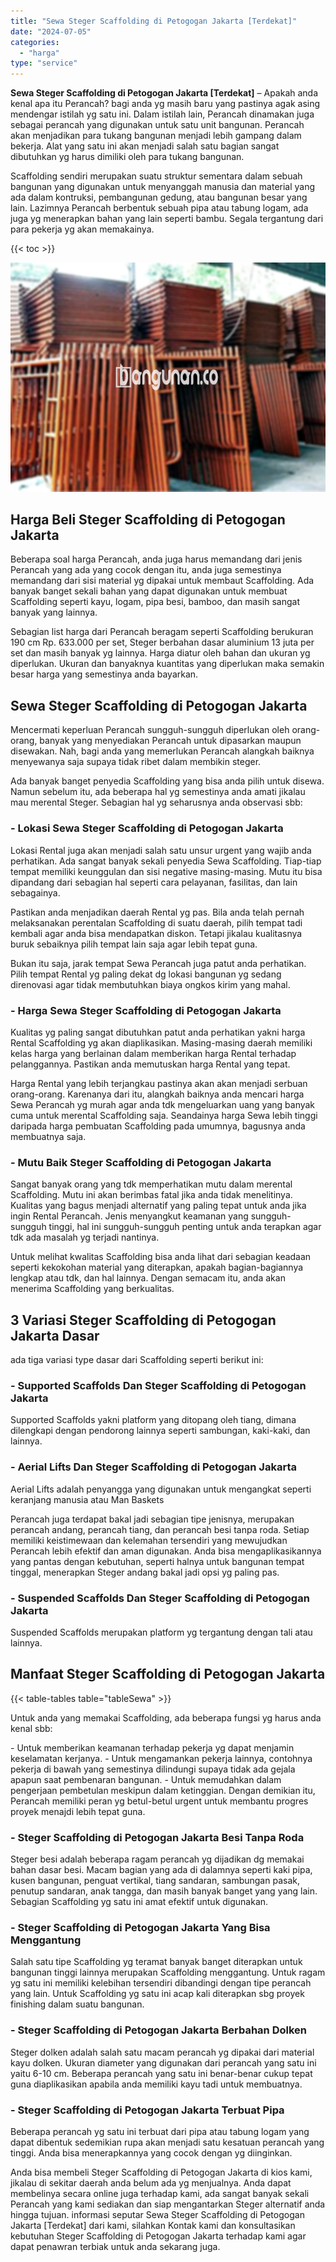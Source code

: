 ```yaml
---
title: "Sewa Steger Scaffolding di Petogogan Jakarta [Terdekat]"
date: "2024-07-05"
categories: 
  - "harga"
type: "service"
---
```


**Sewa Steger Scaffolding di Petogogan Jakarta \[Terdekat\]** – Apakah anda kenal apa itu Perancah? bagi anda yg masih baru yang pastinya agak asing mendengar istilah yg satu ini. Dalam istilah lain, Perancah dinamakan juga sebagai perancah yang digunakan untuk satu unit bangunan. Perancah akan menjadikan para tukang bangunan menjadi lebih gampang dalam bekerja. Alat yang satu ini akan menjadi salah satu bagian sangat dibutuhkan yg harus dimiliki oleh para tukang bangunan.

Scaffolding sendiri merupakan suatu struktur sementara dalam sebuah bangunan yang digunakan untuk menyanggah manusia dan material yang ada dalam kontruksi, pembangunan gedung, atau bangunan besar yang lain. Lazimnya Perancah berbentuk sebuah pipa atau tabung logam, ada juga yg menerapkan bahan yang lain seperti bambu. Segala tergantung dari para pekerja yg akan memakainya.

{{< toc >}}

![Sewa Steger Scaffolding di Petogogan Jakarta [Terdekat]](/images/sewa-scaffolding-steger-13.png)

## Harga Beli Steger Scaffolding di Petogogan Jakarta

Beberapa soal harga Perancah, anda juga harus memandang dari jenis Perancah yang ada yang cocok dengan itu, anda juga semestinya memandang dari sisi material yg dipakai untuk membaut Scaffolding. Ada banyak banget sekali bahan yang dapat digunakan untuk membuat Scaffolding seperti kayu, logam, pipa besi, bamboo, dan masih sangat banyak yang lainnya.

Sebagian list harga dari Perancah beragam seperti Scaffolding berukuran 190 cm Rp. 633.000 per set, Steger berbahan dasar aluminium 13 juta per set dan masih banyak yg lainnya. Harga diatur oleh bahan dan ukuran yg diperlukan. Ukuran dan banyaknya kuantitas yang diperlukan maka semakin besar harga yang semestinya anda bayarkan.

## Sewa Steger Scaffolding di Petogogan Jakarta

Mencermati keperluan Perancah sungguh-sungguh diperlukan oleh orang-orang, banyak yang menyediakan Perancah untuk dipasarkan maupun disewakan. Nah, bagi anda yang memerlukan Perancah alangkah baiknya menyewanya saja supaya tidak ribet dalam membikin steger.

Ada banyak banget penyedia Scaffolding yang bisa anda pilih untuk disewa. Namun sebelum itu, ada beberapa hal yg semestinya anda amati jikalau mau merental Steger. Sebagian hal yg seharusnya anda observasi sbb:

### \- Lokasi Sewa Steger Scaffolding di Petogogan Jakarta

Lokasi Rental juga akan menjadi salah satu unsur urgent yang wajib anda perhatikan. Ada sangat banyak sekali penyedia Sewa Scaffolding. Tiap-tiap tempat memiliki keunggulan dan sisi negative masing-masing. Mutu itu bisa dipandang dari sebagian hal seperti cara pelayanan, fasilitas, dan lain sebagainya.

Pastikan anda menjadikan daerah Rental yg pas. Bila anda telah pernah melaksanakan perentalan Scaffolding di suatu daerah, pilih tempat tadi kembali agar anda bisa mendapatkan diskon. Tetapi jikalau kualitasnya buruk sebaiknya pilih tempat lain saja agar lebih tepat guna.

Bukan itu saja, jarak tempat Sewa Perancah juga patut anda perhatikan. Pilih tempat Rental yg paling dekat dg lokasi bangunan yg sedang direnovasi agar tidak membutuhkan biaya ongkos kirim yang mahal.

### \- Harga Sewa Steger Scaffolding di Petogogan Jakarta

Kualitas yg paling sangat dibutuhkan patut anda perhatikan yakni harga Rental Scaffolding yg akan diaplikasikan. Masing-masing daerah memiliki kelas harga yang berlainan dalam memberikan harga Rental terhadap pelanggannya. Pastikan anda memutuskan harga Rental yang tepat.

Harga Rental yang lebih terjangkau pastinya akan akan menjadi serbuan orang-orang. Karenanya dari itu, alangkah baiknya anda mencari harga Sewa Perancah yg murah agar anda tdk mengeluarkan uang yang banyak cuma untuk merental Scaffolding saja. Seandainya harga Sewa lebih tinggi daripada harga pembuatan Scaffolding pada umumnya, bagusnya anda membuatnya saja.

### \- Mutu Baik Steger Scaffolding di Petogogan Jakarta

Sangat banyak orang yang tdk memperhatikan mutu dalam merental Scaffolding. Mutu ini akan berimbas fatal jika anda tidak menelitinya. Kualitas yang bagus menjadi alternatif yang paling tepat untuk anda jika ingin Rental Perancah. Jenis menyangkut keamanan yang sungguh-sungguh tinggi, hal ini sungguh-sungguh penting untuk anda terapkan agar tdk ada masalah yg terjadi nantinya.

Untuk melihat kwalitas Scaffolding bisa anda lihat dari sebagian keadaan seperti kekokohan material yang diterapkan, apakah bagian-bagiannya lengkap atau tdk, dan hal lainnya. Dengan semacam itu, anda akan menerima Scaffolding yang berkualitas.

## 3 Variasi Steger Scaffolding di Petogogan Jakarta Dasar

ada tiga variasi type dasar dari Scaffolding seperti berikut ini:

### \- Supported Scaffolds Dan Steger Scaffolding di Petogogan Jakarta

Supported Scaffolds yakni platform yang ditopang oleh tiang, dimana dilengkapi dengan pendorong lainnya seperti sambungan, kaki-kaki, dan lainnya.

### \- Aerial Lifts Dan Steger Scaffolding di Petogogan Jakarta

Aerial Lifts adalah penyangga yang digunakan untuk mengangkat seperti keranjang manusia atau Man Baskets

Perancah juga terdapat bakal jadi sebagian tipe jenisnya, merupakan perancah andang, perancah tiang, dan perancah besi tanpa roda. Setiap memiliki keistimewaan dan kelemahan tersendiri yang mewujudkan Perancah lebih efektif dan aman digunakan. Anda bisa mengaplikasikannya yang pantas dengan kebutuhan, seperti halnya untuk bangunan tempat tinggal, menerapkan Steger andang bakal jadi opsi yg paling pas.

### \- Suspended Scaffolds Dan Steger Scaffolding di Petogogan Jakarta

Suspended Scaffolds merupakan platform yg tergantung dengan tali atau lainnya.

## Manfaat Steger Scaffolding di Petogogan Jakarta

{{< table-tables table="tableSewa" >}}

Untuk anda yang memakai Scaffolding, ada beberapa fungsi yg harus anda kenal sbb:

\- Untuk memberikan keamanan terhadap pekerja yg dapat menjamin keselamatan kerjanya. - Untuk mengamankan pekerja lainnya, contohnya pekerja di bawah yang semestinya dilindungi supaya tidak ada gejala apapun saat pembenaran bangunan. - Untuk memudahkan dalam pengerjaan pembetulan meskipun dalam ketinggian. Dengan demikian itu, Perancah memiliki peran yg betul-betul urgent untuk membantu progres proyek menajdi lebih tepat guna.

### \- Steger Scaffolding di Petogogan Jakarta Besi Tanpa Roda

Steger besi adalah beberapa ragam perancah yg dijadikan dg memakai bahan dasar besi. Macam bagian yang ada di dalamnya seperti kaki pipa, kusen bangunan, penguat vertikal, tiang sandaran, sambungan pasak, penutup sandaran, anak tangga, dan masih banyak banget yang yang lain. Sebagian Scaffolding yg satu ini amat efektif untuk digunakan.

### \- Steger Scaffolding di Petogogan Jakarta Yang Bisa Menggantung

Salah satu tipe Scaffolding yg teramat banyak banget diterapkan untuk bangunan tinggi lainnya merupakan Scaffolding menggantung. Untuk ragam yg satu ini memiliki kelebihan tersendiri dibandingi dengan tipe perancah yang lain. Untuk Scaffolding yg satu ini acap kali diterapkan sbg proyek finishing dalam suatu bangunan.

### \- Steger Scaffolding di Petogogan Jakarta Berbahan Dolken

Steger dolken adalah salah satu macam perancah yg dipakai dari material kayu dolken. Ukuran diameter yang digunakan dari perancah yang satu ini yaitu 6-10 cm. Beberapa perancah yang satu ini benar-benar cukup tepat guna diaplikasikan apabila anda memiliki kayu tadi untuk membuatnya.

### \- Steger Scaffolding di Petogogan Jakarta Terbuat Pipa

Beberapa perancah yg satu ini terbuat dari pipa atau tabung logam yang dapat dibentuk sedemikian rupa akan menjadi satu kesatuan perancah yang tinggi. Anda bisa menerapkannya yang cocok dengan yg diinginkan.

Anda bisa membeli Steger Scaffolding di Petogogan Jakarta di kios kami, jikalau di sekitar daerah anda belum ada yg menjualnya. Anda dapat membelinya secara online juga terhadap kami, ada sangat banyak sekali Perancah yang kami sediakan dan siap mengantarkan Steger alternatif anda hingga tujuan. informasi seputar Sewa Steger Scaffolding di Petogogan Jakarta \[Terdekat\] dari kami, silahkan Kontak kami dan konsultasikan kebutuhan Steger Scaffolding di Petogogan Jakarta terhadap kami agar dapat penawran terbiak untuk anda sekarang juga.
